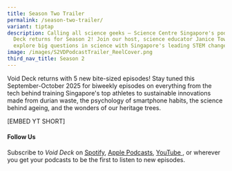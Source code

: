 ```yaml
---
title: Season Two Trailer
permalink: /season-two-trailer/
variant: tiptap
description: Calling all science geeks — Science Centre Singapore's podcast Void
  Deck returns for Season 2! Join our host, science educator Janice Tow, as we
  explore big questions in science with Singapore's leading STEM changemakers.
image: /images/S2VDPodcastTrailer_ReelCover.png
third_nav_title: Season 2
---
```

<p>Void Deck returns with 5 new bite-sized episodes! Stay tuned this September-October
2025 for biweekly episodes on everything from the tech behind training
Singapore's top athletes to sustainable innovations made from durian waste,
the psychology of smartphone habits, the science behind ageing, and the
wonders of our heritage trees.</p>
<p>[EMBED YT SHORT]</p>
<h4><strong>Follow Us </strong></h4>
<p>Subscribe to <em>Void Deck </em>on <a href="https://bit.ly/voiddeckspotify" rel="noopener nofollow" target="_blank"><u>Spotify</u></a>, <a href="https://bit.ly/voiddeckapplepodcasts" rel="noopener nofollow" target="_blank"><u>Apple Podcasts</u></a>,
<a href="https://bit.ly/voiddeckyoutube" rel="noopener nofollow" target="_blank"><u>YouTube</u>
</a>, or wherever you get your podcasts to be the first to listen to new episodes.</p>